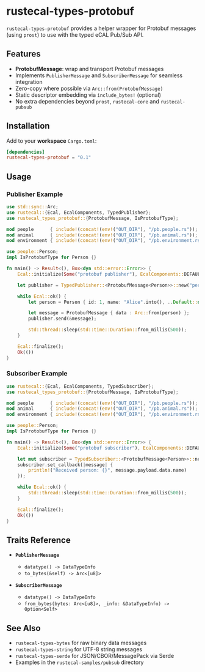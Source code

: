 # rustecal-types-protobuf

`rustecal-types-protobuf` provides a helper wrapper for Protobuf messages (using `prost`) to use with the typed eCAL Pub/Sub API.

## Features

- **ProtobufMessage<T>**: wrap and transport Protobuf messages  
- Implements `PublisherMessage` and `SubscriberMessage` for seamless integration  
- Zero-copy where possible via `Arc::from(ProtobufMessage)`
- Static descriptor embedding via `include_bytes!` (optional)  
- No extra dependencies beyond `prost`, `rustecal-core` and `rustecal-pubsub`  

## Installation

Add to your **workspace** `Cargo.toml`:

```toml
[dependencies]
rustecal-types-protobuf = "0.1"
```

## Usage

### Publisher Example

```rust
use std::sync::Arc;
use rustecal::{Ecal, EcalComponents, TypedPublisher};
use rustecal_types_protobuf::{ProtobufMessage, IsProtobufType};

mod people      { include!(concat!(env!("OUT_DIR"), "/pb.people.rs")); }
mod animal      { include!(concat!(env!("OUT_DIR"), "/pb.animal.rs")); }
mod environment { include!(concat!(env!("OUT_DIR"), "/pb.environment.rs")); }

use people::Person;
impl IsProtobufType for Person {}

fn main() -> Result<(), Box<dyn std::error::Error>> {
    Ecal::initialize(Some("protobuf publisher"), EcalComponents::DEFAULT, None)?;

    let publisher = TypedPublisher::<ProtobufMessage<Person>>::new("person")?;

    while Ecal::ok() {
        let person = Person { id: 1, name: "Alice".into(), ..Default::default() };

        let message = ProtobufMessage { data : Arc::from(person) };
        publisher.send(&message);

        std::thread::sleep(std::time::Duration::from_millis(500));
    }

    Ecal::finalize();
    Ok(())
}
```

### Subscriber Example

```rust
use rustecal::{Ecal, EcalComponents, TypedSubscriber};
use rustecal_types_protobuf::{ProtobufMessage, IsProtobufType};

mod people      { include!(concat!(env!("OUT_DIR"), "/pb.people.rs")); }
mod animal      { include!(concat!(env!("OUT_DIR"), "/pb.animal.rs")); }
mod environment { include!(concat!(env!("OUT_DIR"), "/pb.environment.rs")); }

use people::Person;
impl IsProtobufType for Person {}

fn main() -> Result<(), Box<dyn std::error::Error>> {
    Ecal::initialize(Some("protobuf subscriber"), EcalComponents::DEFAULT, None)?;

    let mut subscriber = TypedSubscriber::<ProtobufMessage<Person>>::new("person")?;
    subscriber.set_callback(|message| {
        println!("Received person: {}", message.payload.data.name)
    });

    while Ecal::ok() {
        std::thread::sleep(std::time::Duration::from_millis(500));
    }

    Ecal::finalize();
    Ok(())
}
```

## Traits Reference

- **`PublisherMessage`**
  - `datatype() -> DataTypeInfo`
  - `to_bytes(&self) -> Arc<[u8]>`

- **`SubscriberMessage`**
  - `datatype() -> DataTypeInfo`
  - `from_bytes(bytes: Arc<[u8]>, _info: &DataTypeInfo) -> Option<Self>`

## See Also

- `rustecal-types-bytes` for raw binary data messages
- `rustecal-types-string` for UTF-8 string messages
- `rustecal-types-serde` for JSON/CBOR/MessagePack via Serde
- Examples in the `rustecal-samples/pubsub` directory

